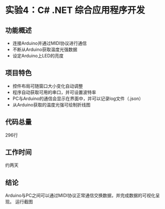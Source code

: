 # 实验4：C# .NET 综合应用程序开发
## 功能概述
- 连接Arduino并通过MIDI协议进行通信
- 不断从Arduino获取温度光强数据
- 设定Arduino上LED的亮度
## 项目特色
- 控件布局可随窗口大小变化自动调整
- 程序自动获取可用的串口，并可设置波特率
- PC与Arduino的通信会显示在界面中，并可以记录log文件（.json）
- 从Arduino获取的温度光强可绘制折线图
## 代码总量
296行
## 工作时间
约两天
## 结论
Arduino与PC之间可以通过MIDI协议正常通信交换数据，并完成数据的可视化呈现。
运行截图
